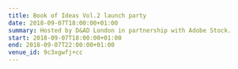 ```yaml
---
title: Book of Ideas Vol.2 launch party
date: 2018-09-07T18:00:00+01:00
summary: Hosted by D&AD London in partnership with Adobe Stock.
start: 2018-09-07T18:00:00+01:00
end: 2018-09-07T22:00:00+01:00
venue_id: 9c3xgwfj+cc
---
```

